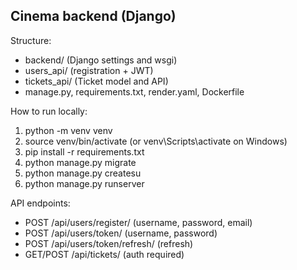 Cinema backend (Django)
----------------------

Structure:
- backend/ (Django settings and wsgi)
- users_api/ (registration + JWT)
- tickets_api/ (Ticket model and API)
- manage.py, requirements.txt, render.yaml, Dockerfile

How to run locally:
1) python -m venv venv
2) source venv/bin/activate (or venv\Scripts\activate on Windows)
3) pip install -r requirements.txt
4) python manage.py migrate
5) python manage.py createsu
6) python manage.py runserver

API endpoints:
- POST /api/users/register/  (username, password, email)
- POST /api/users/token/     (username, password)
- POST /api/users/token/refresh/ (refresh)
- GET/POST /api/tickets/     (auth required)
